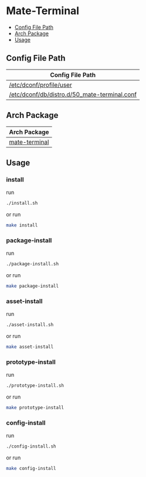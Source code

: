 

# Mate-Terminal

* [Config File Path](#config-file-path)
* [Arch Package](#arch-package)
* [Usage](#usage)




## Config File Path

| Config File Path |
| ---------------- |
| [/etc/dconf/profile/user](./asset/overlay/etc/dconf/profile/user) |
| [/etc/dconf/db/distro.d/50_mate-terminal.conf](./asset/overlay/etc/dconf/db/distro.d/50_mate-terminal.conf) |




## Arch Package

| Arch Package |
| ------------ |
| [mate-terminal](https://archlinux.org/packages/extra/x86_64/mate-terminal/) |




## Usage


### install

run

``` sh
./install.sh
```

or run

``` sh
make install
```


### package-install

run

``` sh
./package-install.sh
```

or run

``` sh
make package-install
```


### asset-install

run

``` sh
./asset-install.sh
```

or run

``` sh
make asset-install
```


### prototype-install

run

``` sh
./prototype-install.sh
```

or run

``` sh
make prototype-install
```


### config-install

run

``` sh
./config-install.sh
```

or run

``` sh
make config-install
```
